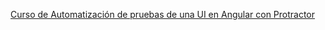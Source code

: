 [Curso de Automatización de pruebas de una UI en Angular con Protractor](https://openwebinars.net/academia/portada/automatizacion-ui-angular-protractor/) 